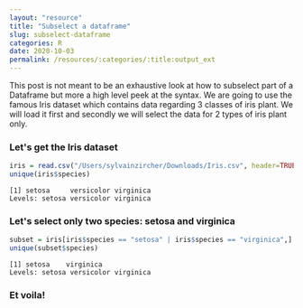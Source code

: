 ```yaml
---
layout: "resource"
title: "Subselect a dataframe"
slug: subselect-dataframe
categories: R
date: 2020-10-03
permalink: /resources/:categories/:title:output_ext
---
```

  
This post is not meant to be an exhaustive look at how to subselect part of a Dataframe but more a high level peek at the syntax. We are going to use the famous Iris dataset which contains data regarding 3 classes of iris plant. We will load it first and secondly we will select the data for 2 types of iris plant only. 

### Let's get the Iris dataset
```r
iris = read.csv("/Users/sylvainzircher/Downloads/Iris.csv", header=TRUE)
unique(iris$species)
```
```
[1] setosa     versicolor virginica 
Levels: setosa versicolor virginica
```

### Let's select only two species: setosa and virginica
```r
subset = iris[iris$species == "setosa" | iris$species == "virginica",]
unique(subset$species)
```
```
[1] setosa    virginica
Levels: setosa versicolor virginica
```
### Et voila!